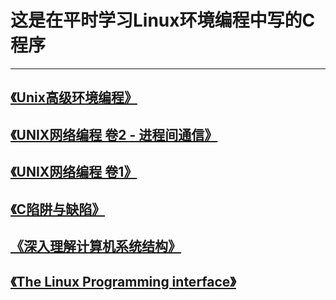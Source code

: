 # 这是在平时学习Linux环境编程中写的C程序
---

## [《Unix高级环境编程》](apue/)

## [《UNIX网络编程 卷2 - 进程间通信》](unpv2/)

## [《UNIX网络编程 卷1》](unpv/)

## [《C陷阱与缺陷》](ctraps/)

## [《深入理解计算机系统结构》]()

## [《The Linux Programming interface》](tlpi/)


